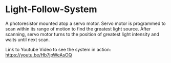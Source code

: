 # Light-Follow-System
A photoresistor mounted atop a servo motor. Servo motor is programmed to scan within its range of motion to find the greatest light source. After scanning, servo motor turns to the position of greatest light intensity and waits until next scan. 

Link to Youtube Video to see the system in action: https://youtu.be/Hb7jpWeAsOQ
